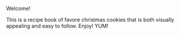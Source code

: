 Welcome!

This is a recipe book of favore christmas cookies that is both visually appealing and easy to follow. Enjoy! YUM!


<!-- My first HTML project in which I will demonstrate my knowledge so far. -->